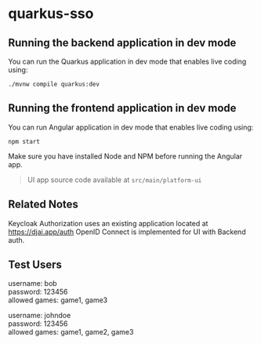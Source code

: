 # quarkus-sso

## Running the backend application in dev mode

You can run the Quarkus application in dev mode that enables live coding using:
```shell script
./mvnw compile quarkus:dev
```
## Running the frontend application in dev mode
You can run Angular application in dev mode that enables live coding using:
```shell script
npm start
```
Make sure you have installed Node and NPM before running the Angular app. 

> UI app source code available at `src/main/platform-ui`

## Related Notes
Keycloak Authorization uses an existing application located at https://djai.app/auth
OpenID Connect is implemented for UI with Backend auth.

## Test Users
username: bob  
password: 123456  
allowed games: game1, game3  

username: johndoe  
password: 123456  
allowed games: game1, game2, game3  
